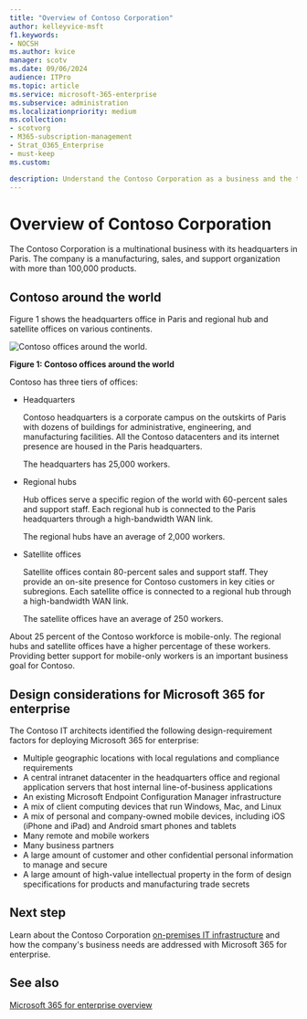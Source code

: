 ```yaml
---
title: "Overview of Contoso Corporation"
author: kelleyvice-msft
f1.keywords:
- NOCSH
ms.author: kvice
manager: scotv
ms.date: 09/06/2024
audience: ITPro
ms.topic: article
ms.service: microsoft-365-enterprise
ms.subservice: administration
ms.localizationpriority: medium
ms.collection: 
- scotvorg
- M365-subscription-management
- Strat_O365_Enterprise
- must-keep
ms.custom:

description: Understand the Contoso Corporation as a business and the tiered structure of its worldwide offices.
---
```


# Overview of Contoso Corporation

The Contoso Corporation is a multinational business with its headquarters in Paris. The company is a manufacturing, sales, and support organization with more than 100,000 products.

## Contoso around the world

Figure 1 shows the headquarters office in Paris and regional hub and satellite offices on various continents.

![Contoso offices around the world.](../media/contoso-overview/contoso-overview-fig1.png)

**Figure 1: Contoso offices around the world**

Contoso has three tiers of offices:

- Headquarters

  Contoso headquarters is a corporate campus on the outskirts of Paris with dozens of buildings for administrative, engineering, and manufacturing facilities. All the Contoso datacenters and its internet presence are housed in the Paris headquarters.

  The headquarters has 25,000 workers.

- Regional hubs

  Hub offices serve a specific region of the world with 60-percent sales and support staff. Each regional hub is connected to the Paris headquarters through a high-bandwidth WAN link.

  The regional hubs have an average of 2,000 workers.

- Satellite offices

  Satellite offices contain 80-percent sales and support staff. They provide an on-site presence for Contoso customers in key cities or subregions. Each satellite office is connected to a regional hub through a high-bandwidth WAN link.

  The satellite offices have an average of 250 workers.

About 25 percent of the Contoso workforce is mobile-only. The regional hubs and satellite offices have a higher percentage of these workers. Providing better support for mobile-only workers is an important business goal for Contoso.

## Design considerations for Microsoft 365 for enterprise

The Contoso IT architects identified the following design-requirement factors for deploying Microsoft 365 for enterprise:

- Multiple geographic locations with local regulations and compliance requirements
- A central intranet datacenter in the headquarters office and regional application servers that host internal line-of-business applications
- An existing Microsoft Endpoint Configuration Manager infrastructure
- A mix of client computing devices that run Windows, Mac, and Linux
- A mix of personal and company-owned mobile devices, including iOS (iPhone and iPad) and Android smart phones and tablets
- Many remote and mobile workers
- Many business partners
- A large amount of customer and other confidential personal information to manage and secure
- A large amount of high-value intellectual property in the form of design specifications for products and manufacturing trade secrets

## Next step

Learn about the Contoso Corporation [on-premises IT infrastructure](contoso-infra-needs.md) and how the company's business needs are addressed with Microsoft 365 for enterprise.

## See also

[Microsoft 365 for enterprise overview](microsoft-365-overview.md)
